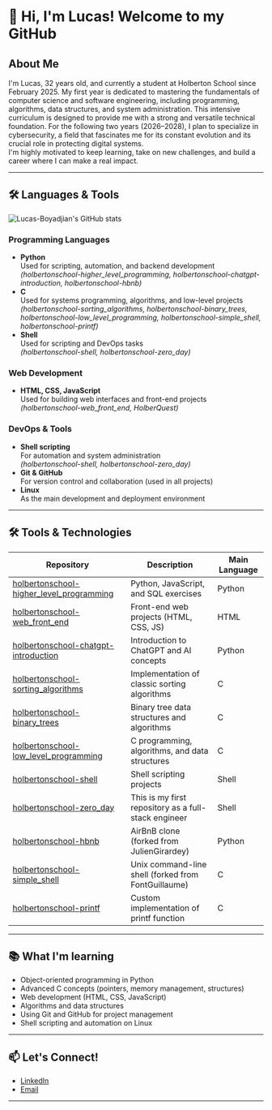 # 👋 Hi, I'm Lucas! Welcome to my GitHub

## About Me

I'm Lucas, 32 years old, and currently a student at Holberton School since February 2025. My first year is dedicated to mastering the fundamentals of computer science and software engineering,
including programming, algorithms, data structures, and system administration. This intensive curriculum is designed to provide me with a strong and versatile technical foundation.
For the following two years (2026–2028), I plan to specialize in cybersecurity, a field that fascinates me for its constant evolution and its crucial role in protecting digital systems.  
I'm highly motivated to keep learning, take on new challenges, and build a career where I can make a real impact.

---

## 🛠️ Languages & Tools

![Lucas-Boyadjian's GitHub stats](https://github-readme-stats.vercel.app/api/top-langs/?username=Lucas-Boyadjian&layout=compact&theme=dark)

### Programming Languages
- **Python**  
  Used for scripting, automation, and backend development  
  *(holbertonschool-higher_level_programming, holbertonschool-chatgpt-introduction, holbertonschool-hbnb)*
- **C**  
  Used for systems programming, algorithms, and low-level projects  
  *(holbertonschool-sorting_algorithms, holbertonschool-binary_trees, holbertonschool-low_level_programming, holbertonschool-simple_shell, holbertonschool-printf)*
- **Shell**  
  Used for scripting and DevOps tasks  
  *(holbertonschool-shell, holbertonschool-zero_day)*

### Web Development
- **HTML, CSS, JavaScript**  
  Used for building web interfaces and front-end projects  
  *(holbertonschool-web_front_end, HolberQuest)*

### DevOps & Tools
- **Shell scripting**  
  For automation and system administration  
  *(holbertonschool-shell, holbertonschool-zero_day)*
- **Git & GitHub**  
  For version control and collaboration (used in all projects)
- **Linux**  
  As the main development and deployment environment

---

## 🛠️ Tools & Technologies

| Repository | Description | Main Language |
|---|---|---|
| [holbertonschool-higher_level_programming](https://github.com/Lucas-Boyadjian/holbertonschool-higher_level_programming) | Python, JavaScript, and SQL exercises | Python |
| [holbertonschool-web_front_end](https://github.com/Lucas-Boyadjian/holbertonschool-web_front_end) | Front-end web projects (HTML, CSS, JS) | HTML |
| [holbertonschool-chatgpt-introduction](https://github.com/Lucas-Boyadjian/holbertonschool-chatgpt-introduction) | Introduction to ChatGPT and AI concepts | Python |
| [holbertonschool-sorting_algorithms](https://github.com/Lucas-Boyadjian/holbertonschool-sorting_algorithms) | Implementation of classic sorting algorithms | C |
| [holbertonschool-binary_trees](https://github.com/Lucas-Boyadjian/holbertonschool-binary_trees) | Binary tree data structures and algorithms | C |
| [holbertonschool-low_level_programming](https://github.com/Lucas-Boyadjian/holbertonschool-low_level_programming) | C programming, algorithms, and data structures | C |
| [holbertonschool-shell](https://github.com/Lucas-Boyadjian/holbertonschool-shell) | Shell scripting projects | Shell |
| [holbertonschool-zero_day](https://github.com/Lucas-Boyadjian/holbertonschool-zero_day) | This is my first repository as a full-stack engineer | Shell |
| [holbertonschool-hbnb](https://github.com/Lucas-Boyadjian/holbertonschool-hbnb) | AirBnB clone (forked from JulienGirardey) | Python |
| [holbertonschool-simple_shell](https://github.com/Lucas-Boyadjian/holbertonschool-simple_shell) | Unix command-line shell (forked from FontGuillaume) | C |
| [holbertonschool-printf](https://github.com/Lucas-Boyadjian/holbertonschool-printf) | Custom implementation of printf function | C |

---

## 📚 What I'm learning

- Object-oriented programming in Python
- Advanced C concepts (pointers, memory management, structures)
- Web development (HTML, CSS, JavaScript)
- Algorithms and data structures
- Using Git and GitHub for project management
- Shell scripting and automation on Linux

---

## 📫 Let's Connect!

- [LinkedIn](https://www.linkedin.com/in/lucas-boyadjian-535a4815b)
- [Email](luc.boyadjian@gmail.com)

---
